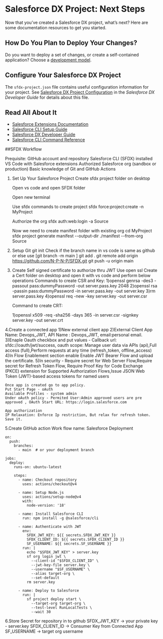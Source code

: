 # Salesforce DX Project: Next Steps

Now that you’ve created a Salesforce DX project, what’s next? Here are some documentation resources to get you started.

## How Do You Plan to Deploy Your Changes?

Do you want to deploy a set of changes, or create a self-contained application? Choose a [development model](https://developer.salesforce.com/tools/vscode/en/user-guide/development-models).

## Configure Your Salesforce DX Project

The `sfdx-project.json` file contains useful configuration information for your project. See [Salesforce DX Project Configuration](https://developer.salesforce.com/docs/atlas.en-us.sfdx_dev.meta/sfdx_dev/sfdx_dev_ws_config.htm) in the _Salesforce DX Developer Guide_ for details about this file.

## Read All About It

- [Salesforce Extensions Documentation](https://developer.salesforce.com/tools/vscode/)
- [Salesforce CLI Setup Guide](https://developer.salesforce.com/docs/atlas.en-us.sfdx_setup.meta/sfdx_setup/sfdx_setup_intro.htm)
- [Salesforce DX Developer Guide](https://developer.salesforce.com/docs/atlas.en-us.sfdx_dev.meta/sfdx_dev/sfdx_dev_intro.htm)
- [Salesforce CLI Command Reference](https://developer.salesforce.com/docs/atlas.en-us.sfdx_cli_reference.meta/sfdx_cli_reference/cli_reference.htm)


##SFDX Workflow


Prequisite:
	GitHub account and repository
	Salesforce CLI (SFDX) installed
	VS Code with Salesforce extensions
	Authorized Salesforce org (sandbox or production)
	Basic knowledge of Git and GitHub Actions

1. Set Up Your Salesforce Project
	Create sfdx project folder on desktop

	Open vs code and open SFDX folder

	Open new terminal 

	Use sfdx commands to create project
	sfdx force:project:create -n MyProject

	Authorize the org 
	sfdx auth:web:login -a Source

	Now we need to create manifest folder with existing org
	cd MyProject
	sfdx project generate manifest --output-dir ./manifest --from-org Source

2. Setup Git
	git init
	Check if the branch name in vs code is same as github or else use [git branch -m main ] 
	git add .
	git remote add origin https://github.com/N-P-N-P/SFDX.git
	git push -u origin main

3. Create Self signed certificate to authorize thru JWT
	Use open ssl
	Create a Cert folder on desktop and open it with vs code and perform below operations
	Commands to create CSR and Key:
	1)openssl genrsa -des3 -passout pass:dummyPassword -out server.pass.key 2048
	2)openssl rsa -passin pass:dummyPassword -in server.pass.key -out server.key
	3)rm server.pass.key
	4)openssl req -new -key server.key -out server.csr

	Command to create CRT:

	1)openssl x509 -req -sha256 -days 365 -in server.csr -signkey server.key -out server.crt

4.Create a connected app
	1)New external client app
	2)External Client App Name: Devops_JWT, API Name : Devops_JWT, email:personal email.
	3)Enaple Oauth checkbox and put values - Callback url: sfdc://oauth/jwt/success,  oauth scope: Manage user data via APIs (api),Full access (full),Perform requests at any time (refresh_token, offline_access)
	4)In Flow Enablement section enable Enable JWT Bearer Flow and upload the certificate.
	5)In security - Require secret for Web Server Flow,Require secret for Refresh Token Flow, Require Proof Key for Code Exchange (PKCE) extension for Supported Authorization Flows,Issue JSON Web Token (JWT)-based access tokens for named users

	Once app is created go to app policy.
	Put Start Page - oAuth
	Available Profiles - system admin
	Under oAuth policy - Permited User:Admin approved users are pre approved , OAuth Start URL: https://login.salesforce.com

	App authorization
	IP Relaxation: Enforce Ip restriction, But relax for refresh token.
	Save it.

5.Create GitHub action Work flow
	name: Salesforce Deployment

	on:
	  push:
		branches:
		  - main  # or your deployment branch

	jobs:
	  deploy:
		runs-on: ubuntu-latest

		steps:
		  - name: Checkout repository
			uses: actions/checkout@v4

		  - name: Setup Node.js
			uses: actions/setup-node@v4
			with:
			  node-version: '18'

		  - name: Install Salesforce CLI
			run: npm install -g @salesforce/cli

		  - name: Authenticate with JWT
			env:
			  SFDX_JWT_KEY: ${{ secrets.SFDX_JWT_KEY }}
			  SFDX_CLIENT_ID: ${{ secrets.SFDX_CLIENT_ID }}
			  SF_USERNAME: ${{ secrets.SF_USERNAME }}
			run: |
			  echo "$SFDX_JWT_KEY" > server.key
			  sf org login jwt \
				--client-id "$SFDX_CLIENT_ID" \
				--jwt-key-file server.key \
				--username "$SF_USERNAME" \
				--alias target-org \
				--set-default
			  rm server.key

		  - name: Deploy to Salesforce
			run: |
			  sf project deploy start \
				--target-org target-org \
				--test-level RunLocalTests \
				--wait 30


6.Store Secret for repository in to github
	SFDX_JWT_KEY → your private key - server.key
	SFDX_CLIENT_ID → Consumer Key from Connected App
	SF_USERNAME → target org username
